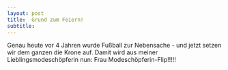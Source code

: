 ```yaml
---
layout: post
title:  Grund zum Feiern!
subtitle:  
---
```


Genau heute vor 4 Jahren wurde Fußball zur Nebensache - und jetzt setzen wir dem ganzen die Krone auf. Damit wird aus meiner Lieblingsmodeschöpferin nun: Frau Modeschöpferin-Flip!!!!!


